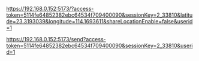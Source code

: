 https://192.168.0.152:5173/?access-token=5114fe64852382ebc64534f709400090&sessionKey=2_33810&latitude=23.3193039&longitude=114.1693611&shareLocationEnable=false&userid=1

https://192.168.0.152:5173/send?access-token=5114fe64852382ebc64534f709400090&sessionKey=2_33810&userid=1